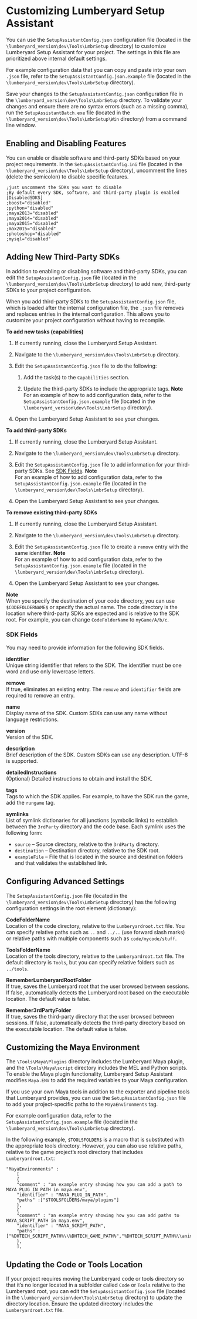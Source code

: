 # Customizing Lumberyard Setup Assistant<a name="lumberyard-launcher-customizing"></a>

You can use the `SetupAssistantConfig.json` configuration file \(located in the `\lumberyard_version\dev\Tools\LmbrSetup` directory\) to customize Lumberyard Setup Assistant for your project\. The settings in this file are prioritized above internal default settings\.

For example configuration data that you can copy and paste into your own `.json` file, refer to the `SetupAssistantConfig.json.example` file \(located in the `\lumberyard_version\dev\Tools\LmbrSetup` directory\)\. 

Save your changes to the `SetupAssistantConfig.json` configuration file in the `\lumberyard_version\dev\Tools\LmbrSetup` directory\. To validate your changes and ensure there are no syntax errors \(such as a missing comma\), run the `SetupAssistantBatch.exe` file \(located in the `\lumberyard_version\dev\Tools\LmbrSetup\Win` directory\) from a command line window\. 

## Enabling and Disabling Features<a name="ll-customizing-enable-disable-features"></a>

You can enable or disable software and third\-party SDKs based on your project requirements\. In the `SetupAssistantConfig.ini` file \(located in the `\lumberyard_version\dev\Tools\LmbrSetup` directory\), uncomment the lines \(delete the semicolon\) to disable specific features\. 

```
;just uncomment the SDKs you want to disable
;By default every SDK, software, and third-party plugin is enabled
[DisabledSDKS]
;boost="disabled"
;python="disabled"
;maya2013="disabled"
;maya2014="disabled"
;maya2015="disabled"
;max2015="disabled"
;photoshop="disabled"
;mysql="disabled"
```

## Adding New Third\-Party SDKs<a name="ll-customizing-adding-new-sdks"></a>

In addition to enabling or disabling software and third\-party SDKs, you can edit the `SetupAssistantConfig.json` file \(located in the `\lumberyard_version\dev\Tools\LmbrSetup` directory\) to add new, third\-party SDKs to your project configuration\.

When you add third\-party SDKs to the `SetupAssistantConfig.json` file, which is loaded after the internal configuration file, the `.json` file removes and replaces entries in the internal configuration\. This allows you to customize your project configuration without having to recompile\.

**To add new tasks \(capabilities\)**

1. If currently running, close the Lumberyard Setup Assistant\.

1. Navigate to the `\lumberyard_version\dev\Tools\LmbrSetup` directory\.

1. Edit the `SetupAssistantConfig.json` file to do the following:

   1. Add the task\(s\) to the `Capabilities` section\.

   1. Update the third\-party SDKs to include the appropriate tags\.
**Note**  
For an example of how to add configuration data, refer to the `SetupAssistantConfig.json.example` file \(located in the `\lumberyard_version\dev\Tools\LmbrSetup` directory\)\.

1. Open the Lumberyard Setup Assistant to see your changes\.

**To add third\-party SDKs**

1. If currently running, close the Lumberyard Setup Assistant\.

1. Navigate to the `\lumberyard_version\dev\Tools\LmbrSetup` directory\.

1. Edit the `SetupAssistantConfig.json` file to add information for your third\-party SDKs\. See [SDK Fields](#ll-customizing-adding-new-sdks-fields)\.
**Note**  
For an example of how to add configuration data, refer to the `SetupAssistantConfig.json.example` file \(located in the `\lumberyard_version\dev\Tools\LmbrSetup` directory\)\.

1. Open the Lumberyard Setup Assistant to see your changes\.

**To remove existing third\-party SDKs**

1. If currently running, close the Lumberyard Setup Assistant\.

1. Navigate to the `\lumberyard_version\dev\Tools\LmbrSetup` directory\.

1. Edit the `SetupAssistantConfig.json` file to create a `remove` entry with the same identifier\.
**Note**  
For an example of how to add configuration data, refer to the `SetupAssistantConfig.json.example` file \(located in the `\lumberyard_version\dev\Tools\LmbrSetup` directory\)\.

1. Open the Lumberyard Setup Assistant to see your changes\.

**Note**  
When you specify the destination of your code directory, you can use `$CODEFOLDERNAME$` or specify the actual name\. The code directory is the location where third\-party SDKs are expected and is relative to the SDK root\. For example, you can change `CodeFolderName` to `myGame/A/b/c`\.

### SDK Fields<a name="ll-customizing-adding-new-sdks-fields"></a>

You may need to provide information for the following SDK fields\.

**identifier**  
Unique string identifier that refers to the SDK\. The identifier must be one word and use only lowercase letters\.

**remove**  
If true, eliminates an existing entry\. The `remove` and `identifier` fields are required to remove an entry\.

**name**  
Display name of the SDK\. Custom SDKs can use any name without language restrictions\.

**version**  
Version of the SDK\.

**description**  
Brief description of the SDK\. Custom SDKs can use any description\. UTF\-8 is supported\.

**detailedInstructions**  
\(Optional\) Detailed instructions to obtain and install the SDK\. 

**tags**  
Tags to which the SDK applies\. For example, to have the SDK run the game, add the `rungame` tag\.

**symlinks**  
List of symlink dictionaries for all junctions \(symbolic links\) to establish between the `3rdParty` directory and the code base\. Each symlink uses the following form:  
+ `source` – Source directory, relative to the `3rdParty` directory\.
+ `destination` – Destination directory, relative to the SDK root\.
+ `exampleFile` – File that is located in the source and destination folders and that validates the established link\.

## Configuring Advanced Settings<a name="ll-customizing-configuring-advanced-settings"></a>

The `SetupAssistantConfig.json` file \(located in the `\lumberyard_version\dev\Tools\LmbrSetup` directory\) has the following configuration settings in the root element \(dictionary\):

**CodeFolderName**  
Location of the code directory, relative to the `Lumberyardroot.txt` file\. You can specify relative paths such as `..` and `../..` \(use forward slash marks\) or relative paths with multiple components such as `code/mycode/stuff`\.

**ToolsFolderName**  
Location of the tools directory, relative to the `Lumberyardroot.txt` file\. The default directory is `Tools`, but you can specify relative folders such as `../tools`\.

**RememberLumberyardRootFolder**  
If true, saves the Lumberyard root that the user browsed between sessions\. If false, automatically detects the Lumberyard root based on the executable location\. The default value is false\.

**Remember3rdPartyFolder**  
If true, saves the third\-party directory that the user browsed between sessions\. If false, automatically detects the third\-party directory based on the executable location\. The default value is false\.

## Customizing the Maya Environment<a name="ll-customizing-maya-environment"></a>

The `\Tools\Maya\Plugins` directory includes the Lumberyard Maya plugin, and the `\Tools\Maya\script` directory includes the MEL and Python scripts\. To enable the Maya plugin functionality, Lumberyard Setup Assistant modifies `Maya.ENV` to add the required variables to your Maya configuration\.

If you use your own Maya tools in addition to the exporter and pipeline tools that Lumberyard provides, you can use the `SetupAssistantConfig.json` file to add your project\-specific paths to the `MayaEnvironments` tag\.

For example configuration data, refer to the `SetupAssistantConfig.json.example` file \(located in the `\lumberyard_version\dev\Tools\LmbrSetup` directory\)\.

In the following example, `$TOOLSFOLDER$` is a macro that is substituted with the appropriate tools directory\. However, you can also use relative paths, relative to the game project’s root directory that includes `Lumberyardroot.txt`:

```
"MayaEnvironments" :
    [
    {
    "comment" : "an example entry showing how you can add a path to MAYA_PLUG_IN_PATH in maya.env",
    "identifier" : "MAYA_PLUG_IN_PATH",
    "paths" :["$TOOLSFOLDER$/maya/plugins"]
    },
    {
    "comment" : "an example entry showing how you can add paths to MAYA_SCRIPT_PATH in maya.env",
    "identifier" : "MAYA_SCRIPT_PATH",
    "paths" :["%DHTECH_SCRIPT_PATH%\\%DHTECH_GAME_PATH%","%DHTECH_SCRIPT_PATH%\\animation"]
    },
    ],
```

## Updating the Code or Tools Location<a name="ll-customizing-updating-code-tools-location"></a>

If your project requires moving the Lumberyard code or tools directory so that it’s no longer located in a subfolder called `Code` or `Tools` relative to the Lumberyard root, you can edit the `SetupAssistantConfig.json` file \(located in the `\lumberyard_version\dev\Tools\LmbrSetup` directory\) to update the directory location\. Ensure the updated directory includes the `Lumberyardroot.txt` file\.